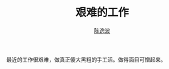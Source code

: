 ﻿---
layout: post
title: 艰难的工作
author: <a href="http://yibochen.github.com/">陈逸波</a>
---

最近的工作很艰难，做真正傻大黑粗的手工活。做得面目可憎起来。